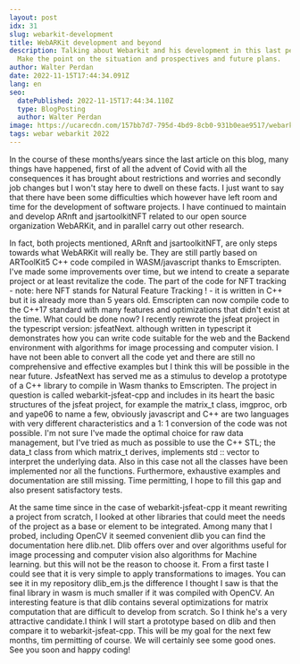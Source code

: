 ```yaml
---
layout: post
idx: 31
slug: webarkit-development
title: WebARKit development and beyond
description: Talking about Webarkit and his development in this last period.
  Make the point on the situation and prospectives and future plans.
author: Walter Perdan
date: 2022-11-15T17:44:34.091Z
lang: en
seo:
  datePublished: 2022-11-15T17:44:34.110Z
  type: BlogPosting
  author: Walter Perdan
image: https://ucarecdn.com/157bb7d7-795d-4bd9-8cb0-931b0eae9517/webarkit_logo_social.jpg
tags: webar webarkit 2022
---
```

In the course of these months/years since the last article on this blog, many things have happened, first of all the advent of Covid with all the consequences it has brought about restrictions and worries and secondly job changes but I won't stay here to dwell on these facts. I just want to say that there have been some difficulties which however have left room and time for the development of software projects.
I have continued to maintain and develop ARnft and jsartoolkitNFT related to our open source organization WebARKit, and in parallel carry out other research. 

In fact, both projects mentioned, ARnft and jsartoolkitNFT, are only steps towards what WebARKit will really be. They are still partly based on ARToolKit5 C++ code compiled in WASM/javascript thanks to Emscripten. I've made some improvements over time, but we intend to create a separate project or at least revitalize the code. The part of the code for NFT tracking - note: here NFT stands for Natural Feature Tracking ! - it is written in C++ but it is already more than 5 years old. Emscripten can now compile code to the C++17 standard with many features and optimizations that didn't exist at the time. What could be done now? I recently rewrote the jsfeat project in the typescript version: jsfeatNext. although written in typescript it demonstrates how you can write code suitable for the web and the Backend environment with algorithms for image processing and computer vision.
I have not been able to convert all the code yet and there are still no comprehensive and effective examples but I think this will be possible in the near future. JsfeatNext has served me as a stimulus to develop a prototype of a C++ library to compile in Wasm thanks to Emscripten. The project in question is called webarkit-jsfeat-cpp and includes in its heart the basic structures of the jsfeat project, for example the matrix_t class, imgproc, orb and yape06 to name a few, obviously javascript and C++ are two languages ​​with very different characteristics and a 1: 1 conversion of the code was not possible. I'm not sure I've made the optimal choice for raw data management, but I've tried as much as possible to use the C++ STL; the data_t class from which matrix_t derives, implements std :: vector to interpret the underlying data. Also in this case not all the classes have been implemented nor all the functions. Furthermore, exhaustive examples and documentation are still missing. Time permitting, I hope to fill this gap and also present satisfactory tests.

At the same time since in the case of webarkit-jsfeat-cpp it meant rewriting a project from scratch, I looked at other libraries that could meet the needs of the project as a base or element to be integrated. Among many that I probed, including OpenCV it seemed convenient dlib you can find the documentation here dlib.net. Dlib offers over and over algorithms useful for image processing and computer vision also algorithms for Machine learning. but this will not be the reason to choose it. From a first taste I could see that it is very simple to apply transformations to images. You can see it in my repository dlib_em.js the difference I thought I saw is that the final library in wasm is much smaller if it was compiled with OpenCV. An interesting feature is that dlib contains several optimizations for matrix computation that are difficult to develop from scratch. So I think he's a very attractive candidate.I think I will start a prototype based on dlib and then compare it to webarkit-jsfeat-cpp. This will be my goal for the next few months, tim permitting of course. We will certainly see some good ones. See you soon and happy coding!